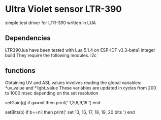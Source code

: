 #  Ultra Violet  sensor LTR-390
simple test driver for LTR-390 written in LUA 

## Dependencies

LTR390.lua have been tested with Lua 5.1.4 on ESP-IDF v3.3-beta1 integer build They require the following modules.
  i2c
  
## functions

Obtaining UV and ASL values ​​involves reading the global variables:
*uv_value and 
*light_value
These variables are updated in cycles from 200 to 1000 msec depending on the set resolution

setGain(g)
  if g==nil then print(' 1,3,6,9,18 ') end

setBits(b)
  if b==nil then print(' set 13, 16, 17, 18, 19, 20 bits ') end

